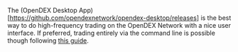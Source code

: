 The (OpenDEX Desktop App)[https://github.com/opendexnetwork/opendex-desktop/releases] is the best way to do high-frequency trading on the OpenDEX Network with a nice user interface. If preferred, trading entirely via the command line is possible though following [this guide](Liquidity%20Provider%20Guide.md).
